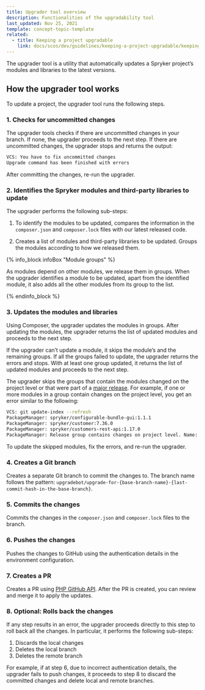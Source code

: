 ```yaml
---
title: Upgrader tool overview
description: Functionalities of the upgradability tool
last_updated: Nov 25, 2021
template: concept-topic-template
related:
  - title: Keeping a project upgradable
    link: docs/scos/dev/guidelines/keeping-a-project-upgradable/keeping-a-project-upgradable.html
---
```



The upgrader tool is a utility that automatically updates a Spryker project’s modules and libraries to the latest versions.

## How the upgrader tool works

To update a project, the upgrader tool runs the following steps.

### 1. Checks for uncommitted changes

The upgrader tools checks if there are uncommitted changes in your branch. If none, the upgrader proceeds to the next step. If there are uncommitted changes, the upgrader stops and returns the output:

```bash
VCS: You have to fix uncommitted changes
Upgrade command has been finished with errors
```

After committing the changes, re-run the upgrader.

### 2. Identifies the Spryker modules and third-party libraries to update

The upgrader performs the following sub-steps:

1. To identify the modules to be updated, compares the information in the `composer.json` and `composer.lock` files with our latest released code.

2. Creates a list of modules and third-party libraries to be updated. Groups the modules according to how we released them.

{% info_block infoBox "Module groups" %}

As modules depend on other modules, we release them in groups. When the upgrader identifies a module to be updated, apart from the identified module, it also adds all the other modules from its group to the list.

{% endinfo_block %}



### 3. Updates the modules and libraries

Using Composer, the upgrader updates the modules in groups. After updating the modules, the upgrader returns the list of updated modules and proceeds to the next step.

If the upgrader can’t update a module, it skips the module’s and the remaining groups. If all the groups failed to update, the upgrader returns the errors and stops. With at least one group updated, it returns the list of updated modules and proceeds to the next step.

The upgrader skips the groups that contain the modules changed on the project level or that were part of a [major release](/docs/scos/dev/architecture/module-api/semantic-versioning-major-vs.-minor-vs.-patch-release.html#what-is-a-major-release). For example, if one or more modules in a group contain changes on the project level, you get an error similar to the following:

```bash
VCS: git update-index --refresh
PackageManager: spryker/configurable-bundle-gui:1.1.1
PackageManager: spryker/customer:7.36.0
PackageManager: spryker/customers-rest-api:1.17.0
PackageManager: Release group contains changes on project level. Name: SUPESC-163 Shopping List Page Optimisation [Remove unused requests]
```

To update the skipped modules, fix the errors, and re-run the upgrader.

### 4. Creates a Git branch

Creates a separate Git branch to commit the changes to. The branch name follows the pattern: `upgradebot/upgrade-for-{base-branch-name}-{last-commit-hash-in-the-base-branch}`.

### 5. Commits the changes

Commits the changes in the `composer.json` and `composer.lock` files to the branch.

### 6. Pushes the changes

Pushes the changes to GitHub using the authentication details in the environment configuration.

### 7. Creates a PR

Creates a PR using [PHP GitHub API](https://github.com/KnpLabs/php-github-api). After the PR is created, you can review and merge it to apply the updates.

### 8. Optional: Rolls back the changes

If any step results in an error, the upgrader proceeds directly to this step to roll back all the changes. In particular, it performs the following sub-steps:

1. Discards the local changes
2. Deletes the local branch
3. Deletes the remote branch


For example, if at step 6, due to incorrect authentication details, the upgrader fails to push changes, it proceeds to step 8 to discard the committed changes and delete local and remote branches.

